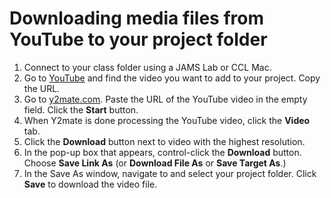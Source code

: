 # Downloading media files from YouTube to your project folder

1. Connect to your class folder using a JAMS Lab or CCL Mac.
2. Go to [YouTube](https://www.youtube.com/) and find the video you want to add to your project. Copy the URL.
3. Go to [y2mate.com](https://www.youtube.com/watch?v=6zT4Y-QNdto). Paste the URL of the YouTube video in the empty field. Click the **Start** button.
4. When Y2mate is done processing the YouTube video, click the **Video** tab. 
5. Click the **Download** button next to video with the highest resolution. 
6. In the pop-up box that appears, control-click the **Download** button. Choose **Save Link As** (or **Download File As** or **Save Target As**.)
7. In the Save As window, navigate to and select your project folder. Click **Save** to download the video file. 


